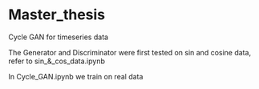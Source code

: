 # Master_thesis
 Cycle GAN for timeseries data
 
 The Generator and Discriminator were first tested on sin and cosine data, refer to sin_&_cos_data.ipynb
 
In Cycle_GAN.ipynb we train on real data
 	
